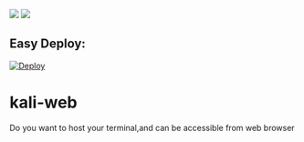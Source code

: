 ![](https://img.shields.io/badge/Kali-Latest-green) ![](https://img.shields.io/badge/Docker-kalilinux/kali-yellow)

## Easy Deploy:
[![Deploy](https://www.herokucdn.com/deploy/button.svg)](https://heroku.com/deploy)

# kali-web

Do you want to host your terminal,and can be accessible from web browser
